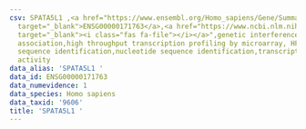 ```yaml
---
csv: SPATA5L1 ,<a href="https://www.ensembl.org/Homo_sapiens/Gene/Summary?db=core;g=ENSG00000171763"
  target="_blank">ENSG00000171763</a>,<a href="https://www.ncbi.nlm.nih.gov/pubmed/28369544"
  target="_blank"><i class="fas fa-file"></i></a>",genetic interference,functional
  association,high throughput transcription profiling by microarray, HF73 cells,nucleotide
  sequence identification,nucleotide sequence identification,transcriptional regulation,down-regulates
  activity
data_alias: 'SPATA5L1 '
data_id: ENSG00000171763
data_numevidence: 1
data_species: Homo sapiens
data_taxid: '9606'
title: 'SPATA5L1 '
---
```

